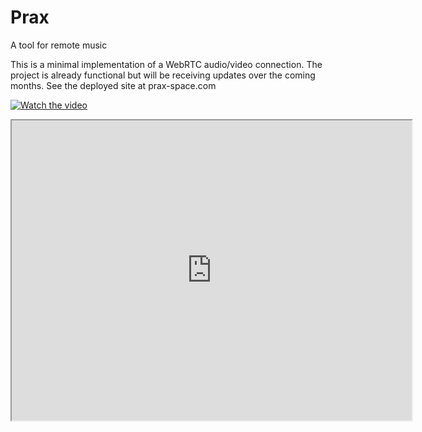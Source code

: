# Prax
A tool for remote music

This is a minimal implementation of a WebRTC audio/video connection. The project is already functional but will be receiving updates over the coming months. See the deployed site at prax-space.com 

[![Watch the video](https://drive.google.com/file/d/188OnAEfSRFXkmP6oguSSEMp0L3Qmb-9o/view)](https://drive.google.com/file/d/188OnAEfSRFXkmP6oguSSEMp0L3Qmb-9o/view)

<iframe src="https://drive.google.com/file/d/188OnAEfSRFXkmP6oguSSEMp0L3Qmb-9o/preview" width="640" height="480"></iframe>
